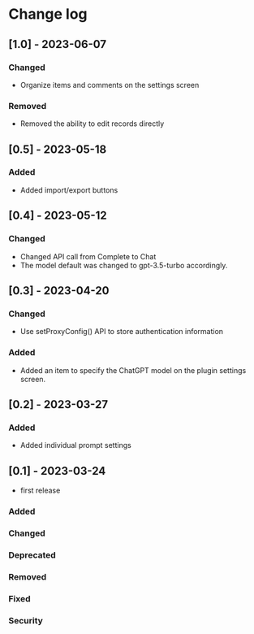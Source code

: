 
# Change log

## [1.0] - 2023-06-07
### Changed
- Organize items and comments on the settings screen

### Removed
- Removed the ability to edit records directly

## [0.5] - 2023-05-18
### Added
- Added import/export buttons

## [0.4] - 2023-05-12
### Changed
- Changed API call from Complete to Chat
- The model default was changed to gpt-3.5-turbo accordingly.

## [0.3] - 2023-04-20
### Changed
- Use setProxyConfig() API to store authentication information
### Added
- Added an item to specify the ChatGPT model on the plugin settings screen.

## [0.2] - 2023-03-27
### Added
- Added individual prompt settings

## [0.1] - 2023-03-24
- first release

### Added
### Changed
### Deprecated
### Removed
### Fixed
### Security
